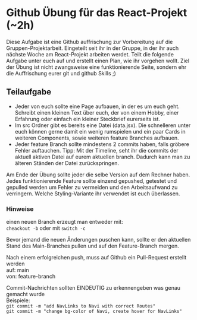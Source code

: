 # Github Übung für das React-Projekt (~2h)

Diese Aufgabe ist eine Github auffrischung zur Vorbereitung auf die Gruppen-Projektarbeit. Eingeteilt seit ihr in der Gruppe, in der ihr auch nächste Woche am React-Projekt arbeiten werdet. Teilt die folgende Aufgabe unter euch auf und erstellt einen Plan, wie ihr vorgehen wollt. Ziel der Übung ist nicht zwangsweise eine funktionierende Seite, sondern ehr die Auffrischung eurer git und github Skills ;)

## Teilaufgabe

- Jeder von euch sollte eine Page aufbauen, in der es um euch geht. Schreibt einen kleinen Text über euch, der von einem Hobby, einer Erfahrung oder einfach ein kleiner Steckbrief eurerseits ist.
- Im src Ordner gibt es bereits eine Datei (data.jsx). Die schnelleren unter euch können gerne damit ein wenig rumspielen und ein paar Cards in weiteren Components, sowie weiteren feature Branches aufbauen.
- Jeder feature Branch sollte mindestens 2 commits haben, falls gröbere Fehler auftauchen.
Tipp: Mit der Timeline, seht ihr die commits der aktuell aktiven Datei auf eurem aktuellen branch. Dadurch kann man zu älteren Ständen der Datei zurückspringen.

Am Ende der Übung sollte jeder die selbe Version auf dem Rechner haben. Jedes funktionierende Feature sollte einzend gepushed, getestet und gepulled werden um Fehler zu vermeiden und den Arbeitsaufwand zu verringern. Welche Styling-Variante ihr verwendet ist euch überlassen.

### Hinweise

einen neuen Branch erzeugt man entweder mit:<br />
```cheackout -b``` oder mit ```switch -c```

Bevor jemand die neuen Änderungen puschen kann, sollte er den aktuellen<br />
Stand des Main-Branches pullen und auf den Feature-Branch mergen.

Nach einem erfolgreichen push, muss auf Github ein Pull-Request erstellt werden<br />
auf: main<br />
von: feature-branch

Commit-Nachrichten sollten EINDEUTIG zu erkennengeben was genau gemacht wurde<br />
Beispiele:<br />
```git commit -m "add NavLinks to Navi with correct Routes"```<br />
```git commit -m "change bg-color of Navi, create hover for NavLinks"```